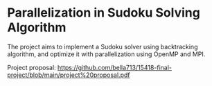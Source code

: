# Parallelization in Sudoku Solving Algorithm

The project aims to implement a Sudoku solver using backtracking algorithm, and optimize it with parallelization using OpenMP and MPI.

Project proposal:
https://github.com/bella713/15418-final-project/blob/main/project%20proposal.pdf
